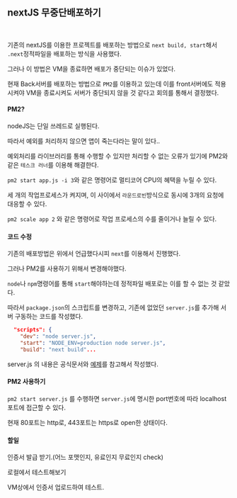 ## nextJS 무중단배포하기



<br>

기존의 nextJS를 이용한 프로젝트를 배포하는 방법으로 `next build, start`해서 `.next`정적파일을 배포하는 방식을 사용했다.

그러나 이 방법은 VM을 종료하면 배포가 중단되는 이슈가 있었다.

현재 Back서버를 배포하는 방법으로 `PM2`를 이용하고 있는데 이를 front서버에도 적용시켜야 VM을 종료시켜도 서버가 중단되지 않을 것 같다고 회의를 통해서 결정했다.



#### PM2?

nodeJS는 단일 쓰레드로 실행된다.

따라서 예외를 처리하지 않으면 앱이 죽는다라는 말이 있다..

예외처리를 라이브러리를 통해 수행할 수 있지만 처리할 수 없는 오류가 있기에 PM2와 같은 `테스크 러너`를 이용해 해결한다.

`pm2 start app.js -i 3`와 같은 명령어로 멀티코어 CPU의 혜택을 누릴 수 있다.

세 개의 작업프로세스가 켜지며, 이 사이에서 `라운드로빈`방식으로 동시에 3개의 요청에 대응할 수 있다.

`pm2 scale app 2` 와 같은 명령어로 작업 프로세스의 수를 줄이거나 늘릴 수 있다.



#### 코드 수정

기존의 배포방법은 위에서 언급했다시피 `next`를 이용해서 진행했다.

그러나 PM2를 사용하기 위해서 변경해야했다.

`node`나 `npm`명령어를 통해 `start`해야하는데 정적파일 배포로는 이를 할 수 없는 것 같았다.

따라서 `package.json`의 스크립트를 변경하고, 기존에 없었던 `server.js`를 추가해 서버 구동하는 코드를 작성했다.

```json
  "scripts": {
    "dev": "node server.js",
    "start": "NODE_ENV=production node server.js",
    "build": "next build"...
```

server.js 의 내용은 공식문서와 [예제](https://github.com/stepanowon/nextjs_https)를 참고해서 작성했다.



#### PM2 사용하기

`pm2 start server.js` 를 수행하면 `server.js`에 명시한 port번호에 따라 localhost포트에 접근할 수 있다.

현재 80포트는 http로, 443포트는 https로 open한 상태이다. 



#### 할일

인증서 발급 받기.(어느 포맷인지, 유료인지 무료인지 check)

로컬에서 테스트해보기

VM상에서 인증서 업로드하여 테스트.

